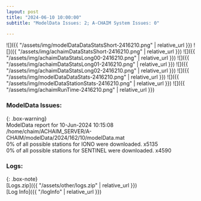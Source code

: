 ```yaml
---
layout: post
title: "2024-06-10 10:00:00"
subtitle: "ModelData Issues: 2; A-CHAIM System Issues: 0"

---
```


![]({{ "/assets/img/modelDataDataStatsShort-2416210.png" | relative_url }})
![]({{ "/assets/img/achaimDataStatsShort-2416210.png" | relative_url }})
![]({{ "/assets/img/achaimDataStatsLong00-2416210.png" | relative_url }})
![]({{ "/assets/img/achaimDataStatsLong01-2416210.png" | relative_url }})
![]({{ "/assets/img/achaimDataStatsLong02-2416210.png" | relative_url }})
![]({{ "/assets/img/modelDataDataStats-2416210.png" | relative_url }})
![]({{ "/assets/img/modelDataStationStats-2416210.png" | relative_url }})
![]({{ "/assets/img/achaimRunTime-2416210.png" | relative_url }})


### ModelData Issues:  
  
{: .box-warning}  
 ModelData report for 10-Jun-2024 10:15:08   
 /home/chaim/ACHAIM_SERVER/A-CHAIM/modelData/2024/162/10/modelData.mat   
 0% of all possible stations for IONO were downloaded. x5135   
 0% of all possible stations for SENTINEL were downloaded. x4590   
  


### Logs:  
  
{: .box-note}  
[Logs.zip]({{ "/assets/other/logs.zip" | relative_url }})  
[Log Info]({{ "/logInfo" | relative_url }})  
